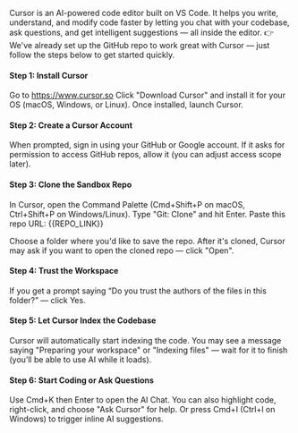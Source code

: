 Cursor is an AI-powered code editor built on VS Code. It helps you write, understand, and modify code faster by letting you chat with your codebase, ask questions, and get intelligent suggestions — all inside the editor.
👉 We've already set up the GitHub repo to work great with Cursor — just follow the steps below to get started quickly.

#### Step 1: Install Cursor

Go to https://www.cursor.so
Click "Download Cursor" and install it for your OS (macOS, Windows, or Linux).
Once installed, launch Cursor.

#### Step 2: Create a Cursor Account

When prompted, sign in using your GitHub or Google account.
If it asks for permission to access GitHub repos, allow it (you can adjust access scope later).

#### Step 3: Clone the Sandbox Repo

In Cursor, open the Command Palette (Cmd+Shift+P on macOS, Ctrl+Shift+P on Windows/Linux).
Type "Git: Clone" and hit Enter.
Paste this repo URL:
{{REPO_LINK}}

Choose a folder where you'd like to save the repo.
After it's cloned, Cursor may ask if you want to open the cloned repo — click "Open".

#### Step 4: Trust the Workspace

If you get a prompt saying “Do you trust the authors of the files in this folder?” — click Yes.

#### Step 5: Let Cursor Index the Codebase

Cursor will automatically start indexing the code.
You may see a message saying "Preparing your workspace" or "Indexing files" — wait for it to finish (you’ll be able to use AI while it loads).

#### Step 6: Start Coding or Ask Questions

Use Cmd+K then Enter to open the AI Chat.
You can also highlight code, right-click, and choose "Ask Cursor" for help.
Or press Cmd+I (Ctrl+I on Windows) to trigger inline AI suggestions.

